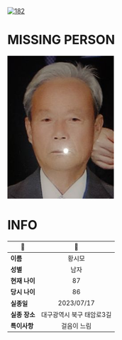 [![182](https://img.shields.io/badge/%EC%8B%A4%EC%A2%85%EC%8B%A0%EA%B3%A0%EB%8A%94%20%EA%B5%AD%EB%B2%88%EC%97%86%EC%9D%B4-182-blue)](http://safe182.go.kr/index.do)

# MISSING PERSON

<img src="./missing_person.jpg">

# INFO

|🔑|💎|
|--|:--:|
|**이름**|황시모|
|**성별**|남자|
|**현재 나이**|87|
|**당시 나이**|86|
|**실종일**|2023/07/17|
|**실종 장소**|대구광역시 북구 태암로3길 |
|**특이사항**|걸음이 느림|
